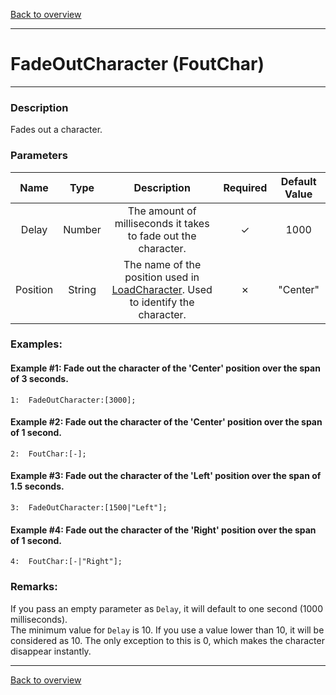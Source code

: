 [Back to overview](index.md)

---
# FadeOutCharacter (FoutChar)

---

### Description
Fades out a character.

### Parameters

|Name|Type|Description|Required|Default Value|
|:---:|:---:|:---:|:---:|:---:|
|Delay|Number|The amount of milliseconds it takes to fade out the character.|✓|1000|
|Position|String|The name of the position used in [LoadCharacter](LoadCharacter.md). Used to identify the character.|✗|"Center"|

### Examples:
#### Example #1: Fade out the character of the 'Center' position over the span of 3 seconds.
```
1:  FadeOutCharacter:[3000];
```

#### Example #2: Fade out the character of the 'Center' position over the span of 1 second.
```
2:  FoutChar:[-];
```

#### Example #3: Fade out the character of the 'Left' position over the span of 1.5 seconds.
```
3:  FadeOutCharacter:[1500|"Left"];
```

#### Example #4: Fade out the character of the 'Right' position over the span of 1 second.
```
4:  FoutChar:[-|"Right"];
```

### Remarks:
If you pass an empty parameter as `Delay`, it will default to one second (1000 milliseconds).  
The minimum value for `Delay` is 10. If you use a value lower than 10, it will be considered as 10. The only exception to this is 0, which makes the character disappear instantly.

---
[Back to overview](index.md)
